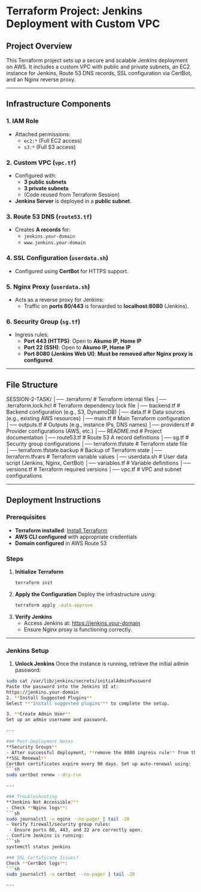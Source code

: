 # Terraform Project: Jenkins Deployment with Custom VPC

## Project Overview

This Terraform project sets up a secure and scalable Jenkins deployment on AWS. It includes a custom VPC with public and private subnets, an EC2 instance for Jenkins, Route 53 DNS records, SSL configuration via CertBot, and an Nginx reverse proxy.

---

## Infrastructure Components

### 1. IAM Role
- Attached permissions:
  - `ec2:*` (Full EC2 access)
  - `s3:*` (Full S3 access)

### 2. Custom VPC (`vpc.tf`)
- Configured with:
  - **3 public subnets**
  - **3 private subnets**
  - (Code reused from Terraform Session)
- **Jenkins Server** is deployed in a **public subnet**.

### 3. Route 53 DNS (`route53.tf`)
- Creates **A records** for:
  - `jenkins.your-domain`
  - `www.jenkins.your-domain`

### 4. SSL Configuration (`userdata.sh`)
- Configured using **CertBot** for HTTPS support.

### 5. Nginx Proxy (`userdata.sh`)
- Acts as a reverse proxy for Jenkins:
  - Traffic on **ports 80/443** is forwarded to **localhost:8080** (Jenkins).

### 6. Security Group (`sg.tf`)
- Ingress rules:
  - **Port 443 (HTTPS)**: Open to **Akumo IP, Home IP**
  - **Port 22 (SSH)**: Open to **Akumo IP, Home IP**
  - **Port 8080 (Jenkins Web UI)**: **Must be removed after Nginx proxy is configured**.

---

## File Structure
SESSION-2-TASK/ 
│── .terraform/ # Terraform internal files 
│── .terraform.lock.hcl # Terraform dependency lock file 
│── backend.tf # Backend configuration (e.g., S3, DynamoDB) 
│── data.tf # Data sources (e.g., existing AWS resources) 
│── main.tf # Main Terraform configuration 
│── outputs.tf # Outputs (e.g., instance IPs, DNS names) 
│── providers.tf # Provider configurations (AWS, etc.) 
│── README.md # Project documentation 
│── route53.tf # Route 53 A record definitions 
│── sg.tf # Security group configurations 
│── terraform.tfstate # Terraform state file 
│── terraform.tfstate.backup # Backup of Terraform state 
│── terraform.tfvars # Terraform variable values 
│── userdata.sh # User data script (Jenkins, Nginx, CertBot) 
│── variables.tf # Variable definitions 
│── versions.tf # Terraform required versions 
│── vpc.tf # VPC and subnet configurations


---

## Deployment Instructions

### Prerequisites
- **Terraform installed**: [Install Terraform](https://developer.hashicorp.com/terraform/tutorials/aws-get-started/install-cli)
- **AWS CLI configured** with appropriate credentials
- **Domain configured** in AWS Route 53

### Steps

1. **Initialize Terraform**
   ```sh
   terraform init
2. **Apply the Configuration**
Deploy the infrastructure using:
   ```sh
   terraform apply -auto-approve
3. **Verify Jenkins**
   - Access Jenkins at:
      https://jenkins.your-domain
   - Ensure Nginx proxy is functioning correctly.

---

### Jenkins Setup
1. **Unlock Jenkins**
Once the instance is running, retrieve the initial admin password:
```sh
sudo cat /var/lib/jenkins/secrets/initialAdminPassword
Paste the password into the Jenkins UI at:
https://jenkins.your-domain
2. **Install Suggested Plugins**
Select **"Install suggested plugins"** to complete the setup.

3. **Create Admin User**
Set up an admin username and password.

---

### Post-Deployment Notes
**Security Groups**
- After successful deployment, **remove the 8080 ingress rule** from the security group to ensure all traffic flows through Nginx.
**SSL Renewal**
CertBot certificates expire every 90 days. Set up auto-renewal using:
```sh
sudo certbot renew --dry-run

---

### Troubleshooting
**Jenkins Not Accessible?**
- Check **Nginx logs**:
```sh
sudo journalctl -u nginx --no-pager | tail -20
- Verify firewall/security group rules:
 - Ensure ports 80, 443, and 22 are correctly open.
- Confirm Jenkins is running:
```sh
systemctl status jenkins

### SSL Certificate Issues?
Check **CertBot logs**:
```sh
sudo journalctl -u certbot --no-pager | tail -20

---




